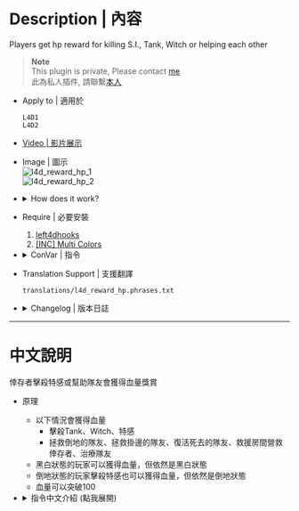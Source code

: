 # Description | 內容
Players get hp reward for killing S.I., Tank, Witch or helping each other

> __Note__ <br/>
This plugin is private, Please contact [me](/#私人插件列表-private-plugins-list)<br/>
此為私人插件, 請聯繫[本人](/#私人插件列表-private-plugins-list)

* Apply to | 適用於
	```
	L4D1
	L4D2
	```

* [Video | 影片展示](https://youtu.be/lCyV4nX1zko)

* Image | 圖示
	<br/>![l4d_reward_hp_1](image/l4d_reward_hp_1.gif)
	<br/>![l4d_reward_hp_2](image/l4d_reward_hp_2.gif)

* <details><summary>How does it work?</summary>

	* Hp Reward for helping teammate, reviving the teammate, and doing the rescue.
	* Hp Reward for killing Tank,Witch, and S.I.
	* Can gain over 100 hp
</details>

* Require | 必要安裝
	1. [left4dhooks](https://forums.alliedmods.net/showthread.php?t=321696)
    2. [[INC] Multi Colors](https://github.com/fbef0102/L4D1_2-Plugins/releases/tag/Multi-Colors)

* <details><summary>ConVar | 指令</summary>

	* cfg/sourcemod/l4d_reward_hp.cfg
		```php
		// 0=Plugin off, 1=Plugin on.
		l4d_reward_hp_enable "1"

		// Changes how message displays. (0: Disable, 1:In chat, 2: In Hint Box, 3: In center text)
		l4d_reward_hp_announce_type "1"

		// Hp reward for healing people with kit, Hp = amount of health restored ÷ this value.
		l4d_reward_hp_heal_teammate "8"

		// Hp reward for killing Smoker.
		l4d_reward_hp_kill_smoker "2"

		// Hp reward for killing Boomer.
		l4d_reward_hp_kill_boomer "1"

		// Hp reward for killing Hunter.
		l4d_reward_hp_kill_hunter "2"

		// Hp reward for killing Spitter.
		l4d_reward_hp_kill_spitter "1"

		// Hp reward for killing Jockey.
		l4d_reward_hp_kill_jockey "2"

		// Hp reward for killing Charger.
		l4d_reward_hp_kill_charger "3"

		// Hp reward on tank death. Hp = damage to Tank ÷ this value. (0=Off)
		l4d_reward_hp_hurt_tank "600"

		// Hp reward on witch death. Hp = damage to witch ÷ this value. (0=Off)
		l4d_reward_hp_hurt_witch "250"

		// Hp reward for killing Witch (One shot).
		l4d_reward_hp_kill_witch_one_shot "10"

		// Hp reward for saving people from rescue room.
		l4d_reward_hp_rescue_teammate "5"

		// Hp reward for reviving the incapacitated teammate.
		l4d_reward_hp_revive_incap "5"

		// Hp reward for reviving the teammate who is hangign from ledge.
		l4d_reward_hp_revive_hang "0"

		// Hp reward for saving people with defibrillator.
		l4d_reward_hp_defi_save "10"

		// Hp reward max health. (can set HP >100)
		l4d_reward_hp_max "100"

		// When not black&white, 0=Add temporary health, 1=Add to main health.
		l4d_reward_hp_heal_type "1"

		// When black&white, 0=Add temporary health, 1=Add to main health.
		l4d_reward_hp_heal_type_bw "0"
		```
</details>

* Translation Support | 支援翻譯
	```
	translations/l4d_reward_hp.phrases.txt
	```

* <details><summary>Changelog | 版本日誌</summary>

	* v1.3 (2024-12-6)
		* Update cvars
		* Update translation
		* Hp reward based on dmg to tank/witch
		* Hp reward based on amount of health restored for healing people

	* v1.2 (2024-8-31)
		* Update cvars
		* Update translation
		* Hp reward for killing Smoker, Boomer, Hunter, Spitter, Jockey, Charger, Tank

	* v1.1 (2024-7-20)
		* Update cvars

	* v1.0
		* Initial Release
</details>

- - - -
# 中文說明
倖存者擊殺特感或幫助隊友會獲得血量獎賞

* 原理
	* 以下情況會獲得血量
		* 擊殺Tank、Witch、特感
		* 拯救倒地的隊友、拯救掛邊的隊友、復活死去的隊友、救援房間營救倖存者、治療隊友
	* 黑白狀態的玩家可以獲得血量，但依然是黑白狀態
	* 倒地狀態的玩家擊殺特感也可以獲得血量，但依然是倒地狀態
	* 血量可以突破100

* <details><summary>指令中文介紹 (點我展開)</summary>

	* cfg/sourcemod/l4d_reward_hp.cfg
		```php
		// 0=關閉插件, 1=啟動插件
		l4d_reward_hp_enable "1"

		// 血量獎賞提示該如何顯示. (0: 不提示, 1: 聊天框, 2: 黑底白字框, 3: 螢幕正中間)
		l4d_reward_hp_announce_type "1"

		// 治療隊友 獲得血量 (獲得的血量 = 治療恢復的血量 / 此數值)
		l4d_reward_hp_heal_teammate "8"

		// 殺死 Smoker 獲得的血量
		l4d_reward_hp_kill_smoker "2"

		// 殺死 Boomer 獲得的血量
		l4d_reward_hp_kill_boomer "1"

		// 殺死 Hunter 獲得的血量 
		l4d_reward_hp_kill_hunter "2"

		// 殺死 Spitter 獲得的血量 
		l4d_reward_hp_kill_spitter "1"

		// 殺死 Jockey 獲得的血量 
		l4d_reward_hp_kill_jockey "2"

		// 殺死 Charger 獲得的血量 
		l4d_reward_hp_kill_charger "3"

		// 殺死Tank 獲得的血量 (獲得的血量 = 玩家對Tank的傷害 ÷ 此數值), 0=關閉
		l4d_reward_hp_hurt_tank "600"

		// 殺死Witch 獲得的血量 (不是一發死掉, 獲得的血量 = 玩家對Witch的傷害 ÷ 此數值), 0=關閉
		l4d_reward_hp_hurt_witch "250"

		// 殺死Witch 獲得的血量 (一發死)
		l4d_reward_hp_kill_witch_one_shot "10"

		// 救援房間營救倖存者 獲得的血量
		l4d_reward_hp_rescue_teammate "5"

		// 拯救倒地的隊友 獲得的血量
		l4d_reward_hp_revive_incap "5"

		// 拯救掛邊的隊友 獲得的血量
		l4d_reward_hp_revive_hang "0"

		// 電擊器復活死去的隊友 獲得的血量
		l4d_reward_hp_defi_save "10"

		// 可回復的最大血量 (可設置超過100)
		l4d_reward_hp_max "100"

		// 沒黑白時, 0=回復虛血, 1=回復實血.
		l4d_reward_hp_heal_type "1"

		// 黑白時, 0=回復虛血, 1=回復實血.
		l4d_reward_hp_heal_type_bw "0"
		```
</details>